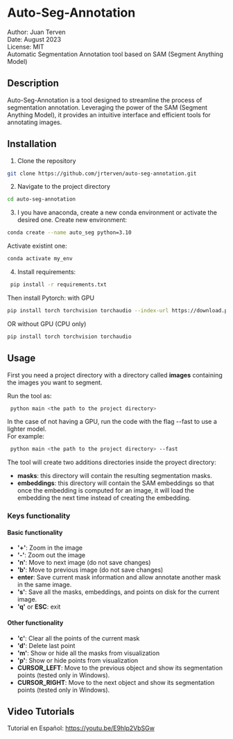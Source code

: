 # Auto-Seg-Annotation

Author: Juan Terven  
Date: August 2023  
License: MIT  
Automatic Segmentation Annotation tool based on SAM (Segment Anything Model)  

## Description
Auto-Seg-Annotation is a tool designed to streamline the process of segmentation annotation. Leveraging the power of the SAM (Segment Anything Model), it provides an intuitive interface and efficient tools for annotating images.

## Installation

1. Clone the repository
```bash
git clone https://github.com/jrterven/auto-seg-annotation.git
```
2. Navigate to the project directory
```bash
cd auto-seg-annotation
```
3. I you have anaconda, create a new conda environment or activate the desired one.
Create new environment:
```bash
conda create --name auto_seg python=3.10
```
Activate existint one:
```bash
conda activate my_env
```

4. Install requirements:
```bash
 pip install -r requirements.txt
```
Then install Pytorch:
with GPU
```bash
pip install torch torchvision torchaudio --index-url https://download.pytorch.org/whl/cu117
```
OR without GPU (CPU only)
```bash
pip install torch torchvision torchaudio
```

## Usage
First you need a project directory with a directory called **images** containing the images you want to segment.

Run the tool as:
```bash
 python main <the path to the project directory>
```

In the case of not having a GPU, run the code with the flag --fast to use a lighter model.  
For example:
```bash
 python main <the path to the project directory> --fast
```

The tool will create two additions directories inside the proyect directory:
* **masks**: this directory will contain the resulting segmentation masks.
* **embeddings**: this directory will contain the SAM embeddings so that once the embedding is computed for an image, it will load the embedding the next time instead of creating the embedding.

### Keys functionality 
#### Basic functionality
* **'+'**: Zoom in the image
* **'-'**: Zoom out the image
* **'n'**: Move to next image (do not save changes)
* **'b'**: Move to previous image (do not save changes)
* **enter**: Save current mask information and allow annotate another mask in the same image.
* **'s'**:  Save all the masks, embeddings, and points on disk for the current image.
* **'q'** or **ESC**: exit

#### Other functionality
* **'c'**: Clear all the points of the current mask
* **'d'**: Delete last point
* **'m'**: Show or hide all the masks from visualization
* **'p'**: Show or hide points from visualization
* **CURSOR_LEFT**: Move to the previous object and show its segmentation points (tested only in Windows).
 * **CURSOR_RIGHT**: Move to the next object and show its segmentation points (tested only in Windows).


## Video Tutorials
Tutorial en Español: https://youtu.be/E9hIp2VbSGw